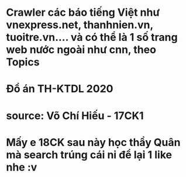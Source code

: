 # Crawler các báo tiếng Việt như vnexpress.net, thanhnien.vn, tuoitre.vn.... và có thể là 1 số trang web nước ngoài như cnn, theo Topics
# Đổ án TH-KTDL 2020 
# source: Võ Chí Hiếu - 17CK1
# Mấy e 18CK sau này học thầy Quân mà search trúng cái ni để lại 1 like nhe :v
